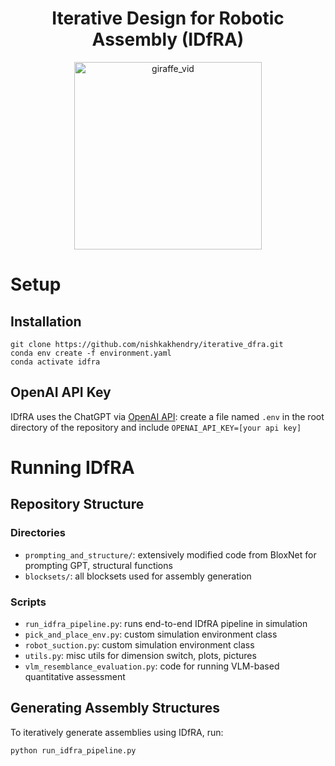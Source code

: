 <h1 align="center">
    Iterative Design for Robotic Assembly (IDfRA)
</h1>

<p align="center">
  <img alt="giraffe_vid" src="assembly_evolution_video/Giraffe_Assembly_Evolution.gif" width="300" />
</p>

# Setup

## Installation
```
git clone https://github.com/nishkakhendry/iterative_dfra.git
conda env create -f environment.yaml
conda activate idfra
```

## OpenAI API Key
IDfRA uses the ChatGPT via [OpenAI API](https://platform.openai.com/docs/quickstart#create-and-export-an-api-key): create a file named ```.env``` in the root directory of the repository and include ```OPENAI_API_KEY=[your api key]```


# Running IDfRA

## Repository Structure
### Directories
- ```prompting_and_structure/```: extensively modified code from BloxNet for prompting GPT, structural functions
- ```blocksets/```: all blocksets used for assembly generation
### Scripts
- ```run_idfra_pipeline.py```: runs end-to-end IDfRA pipeline in simulation 
- ```pick_and_place_env.py```: custom simulation environment class 
- ```robot_suction.py```: custom simulation environment class 
- ```utils.py```: misc utils for dimension switch, plots, pictures 
- ```vlm_resemblance_evaluation.py```: code for running VLM-based quantitative assessment

## Generating Assembly Structures
To iteratively generate assemblies using IDfRA, run:
```
python run_idfra_pipeline.py
```
